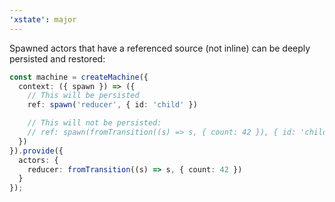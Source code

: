 ```yaml
---
'xstate': major
---
```


Spawned actors that have a referenced source (not inline) can be deeply persisted and restored:

```ts
const machine = createMachine({
  context: ({ spawn }) => ({
    // This will be persisted
    ref: spawn('reducer', { id: 'child' })

    // This will not be persisted:
    // ref: spawn(fromTransition((s) => s, { count: 42 }), { id: 'child' })
  })
}).provide({
  actors: {
    reducer: fromTransition((s) => s, { count: 42 })
  }
});
```

